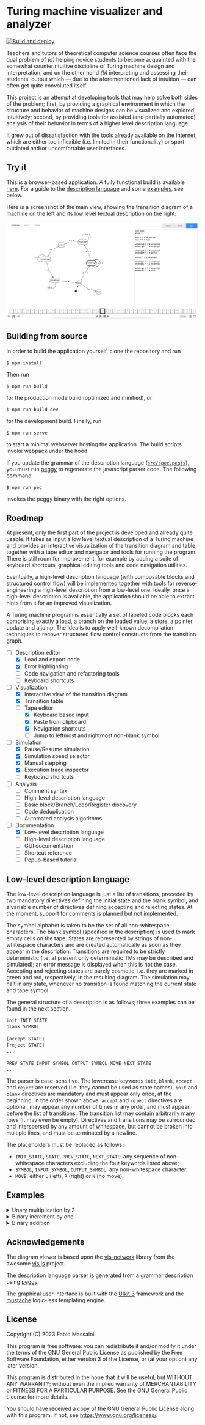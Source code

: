 # Turing machine visualizer and analyzer

[![Build and deploy](https://github.com/fbbdev/turing/actions/workflows/webpack.yml/badge.svg)](https://github.com/fbbdev/turing/actions/workflows/webpack.yml)

Teachers and tutors of theoretical computer science courses often face the dual
problem of *(a)* helping novice students to become acquainted with the somewhat
counterintuitive discipline of Turing machine design and interpretation, and on
the other hand *(b)* interpreting and assessing their students' output which
— due to the aforementioned lack of intuition — can often get quite convoluted
itself.

This project is an attempt at developing tools that may help solve both sides
of the problem; first, by providing a graphical environment in which the
structure and behavior of machine designs can be visualized and explored
intuitively; second, by providing tools for assisted (and partially automated)
analysis of their behavior in terms of a higher level description language.

It grew out of dissatisfaction with the tools already available on the internet,
which are either too inflexible (i.e. limited in their functionality) or sport
outdated and/or uncomfortable user interfaces.

## Try it

This is a browser-based application. A fully functional build is available
[here](https://fbbdev.it/turing/?view=3).
For a guide to the [description language](#description-language) and some
[examples](#examples), see below.

Here is a screenshot of the main view, showing the transition diagram of a
machine on the left and its low level textual description on the right:

![A screenshot of the diagram view](screenshot.png)

## Building from source

In order to build the application yourself, clone the repository and run
```
$ npm install
```
Then run
```
$ npm run build
```
for the production mode build (optimized and minified), or
```
$ npm run build-dev
```
for the development build. Finally, run
```
$ npm run serve
```
to start a minimal webserver hosting the application. The build scripts invoke
webpack under the hood.

If you update the grammar of the description language
([`src/spec.pegjs`](src/spec.pegjs)), you must run
[peggy](https://peggyjs.org/) to regenerate the javascript parser code. The
following command
```
$ npm run peg
```
invokes the peggy binary with the right options.

## Roadmap

At present, only the first part of the project is developed and already quite
usable. It takes as input a low level textual description of a Turing machine
and provides an interactive visualization of the transition diagram and table,
together with a tape editor and navigator and tools for running the program.
There is still room for improvement, for example by adding a suite of keyboard
shortcuts, graphical editing tools and code navigation utilities.

Eventually, a high-level description language (with composable blocks and
structured control flow) will be implemented together with tools for
reverse-engineering a high-level description from a low-level one. Ideally,
once a high-level description is available, the application should be able to
extract hints from it for an improved visualization.

A Turing machine program is essentially a set of labeled code blocks each
comprising exactly a load, a branch on the loaded value, a store, a pointer
update and a jump. The idea is to apply well-known decompilation techniques
to recover structured flow control constructs from the transition graph.

- [ ] Description editor
  - [x] Load and export code
  - [x] Error highlighting
  - [ ] Code navigation and refactoring tools
  - [ ] Keyboard shortcuts
- [ ] Visualization
  - [x] Interactive view of the transition diagram
  - [x] Transition table
  - [ ] Tape editor
    - [x] Keyboard based input
    - [x] Paste from clipboard
    - [x] Navigation shortcuts
    - [ ] Jump to leftmost and rightmost non-blank symbol
- [ ] Simulation
  - [x] Pause/Resume simulation
  - [x] Simulation speed selector
  - [x] Manual stepping
  - [x] Execution trace inspector
  - [ ] Keyboard shortcuts
- [ ] Analysis
  - [ ] Comment syntax
  - [ ] High-level description language
  - [ ] Basic block/Branch/Loop/Register discovery
  - [ ] Code deduplication
  - [ ] Automated analysis algorithms
- [ ] Documentation
    - [x] Low-level description language
    - [ ] High-level description language
    - [ ] GUI documentation
    - [ ] Shortcut reference
    - [ ] Popup-based tutorial

## Low-level description language

The low-level description language is just a list of transitions, preceded by
two mandatory directives defining the initial state and the blank symbol, and
a variable number of directives defining accepting and rejecting states. At the
moment, support for comments is planned but not implemented.

The symbol alphabet is taken to be the set of all non-whitespace characters.
The blank symbol (specified in the description) is used to mark empty cells on
the tape. States are represented by strings of non-whitespace characters and
are created automatically as soon as they appear in the description.
Transitions are required to be strictly deterministic (i.e. at present only
deterministic TMs may be described and simulated); an error message is
displayed when this is not the case. Accepting and rejecting states are purely
cosmetic, i.e. they are marked in green and red, respectively, in the
resulting diagram. The simulation may halt in any state, whenever no transition
is found matching the current state and tape symbol.

The general structure of a description is as follows; three examples can be
found in the next section.
```
init INIT_STATE
blank SYMBOL

[accept STATE]
[reject STATE]
...

PREV_STATE INPUT_SYMBOL OUTPUT_SYMBOL MOVE NEXT_STATE
...
```
The parser is case-sensitive. The lowercase keywords `init`, `blank`, `accept`
and `reject` are reserved (i.e. they cannot be used as state names). `init`
and `blank` directives are mandatory and must appear only once, at the
beginning, in the order shown above. `accept` and `reject` directives are
optional, may appear any number of times in any order, and must appear before
the list of transitions. The transition list may contain arbitrarily many rows
(it may even be empty). Directives and transitions may be surrounded and
interspersed by any amount of whitespace, but cannot be broken into multiple
lines, and must be terminated by a newline.

The placeholders must be replaced as follows:
  - `INIT_STATE`, `STATE`, `PREV_STATE`, `NEXT_STATE`: any sequence of
  non-whitespace characters excluding the four keywords listed above;
  - `SYMBOL`, `INPUT_SYMBOL`, `OUTPUT_SYMBOL`: any non-whitespace character;
  - `MOVE`: either `L` (left), `R` (right) or `N` (no move).

## Examples

<details>
<summary>Unary multiplication by 2</summary>

A machine that reads from the tape an integer in _unary_ notation (_n_ is
represented by a list of _n_ occurrences of the symbol `1`) and writes it back
doubled.

[Load in the simulator](https://fbbdev.it/turing/?fetch=https%3A%2F%2Fraw.githubusercontent.com%2Ffbbdev%2Fturing%2Fmain%2Fexamples%2FunaryDup.txt)

_Instructions:_ click the link above; when the machine has been loaded, click
the tape head (the cell with a large black border), type `1` as many times as
you like, press the `Enter` key and hit the play button.

```
init test
blank *

test 1 * R skipOrigR
test * * R halt

skipOrigR 1 1 R skipOrigR
skipOrigR * * R skipCopyR

skipCopyR 1 1 R skipCopyR
skipCopyR * 1 R write1

write1 * 1 L skipCopyL

skipCopyL 1 1 L skipCopyL
skipCopyL * * L skipOrigL

skipOrigL 1 1 L skipOrigL
skipOrigL * * R test
```
</details>

<details>
<summary>Binary increment by one</summary>

A machine that reads from the tape an integer in _binary_ notation and writes
it back incremented by one.

[Load in the simulator](https://fbbdev.it/turing/?fetch=https%3A%2F%2Fraw.githubusercontent.com%2Ffbbdev%2Fturing%2Fmain%2Fexamples%2FbinaryIncr.txt)

_Instructions:_ click the link above; when the machine has been loaded, click
the tape head (the cell with a large black border), type a sequence of `1`s and
`0`s, press the `Enter` key and hit the play button.

```
init q0
blank *

q0 * * L q1
q0 0 0 R q0
q0 1 1 R q0

q1 * 1 L q2
q1 0 1 L q2
q1 1 0 L q1

q2 * * R halt
q2 0 0 L q2
q2 1 1 L q2
```
</details>

<details>
<summary>Binary addition</summary>

A machine that reads from the tape two integers in _binary_ notation, separated
by a blank, and writes back their sum.

[Load in the simulator](https://fbbdev.it/turing/?fetch=https%3A%2F%2Fraw.githubusercontent.com%2Ffbbdev%2Fturing%2Fmain%2Fexamples%2FbinaryAdd.txt)

_Instructions:_ click the link above; when the machine has been loaded, click
the tape head (the cell with a large black border), type a sequence of `1`s and
`0`s, press `Space`, then type again a sequence of `1`s and `0`s, press the
`Enter` key and hit the play button.

```
init test
blank *

test 0 0 R skipO1
test 1 1 R skipO1
test * * R halt

skipO1 z z R skipO1
skipO1 o o R skipO1
skipO1 0 0 R skipO1
skipO1 1 1 R skipO1
skipO1 * * R getO2

getO2 * * L rewrite
getO2 0 0 R getO2_0
getO2 1 1 R getO2_1

getO2_0 0 0 R getO2_0
getO2_0 1 1 R getO2_1
getO2_0 * * L biteO2_0

getO2_1 0 0 R getO2_0
getO2_1 1 1 R getO2_1
getO2_1 * * L biteO2_1

biteO2_0 0 * L rskipO2_0

biteO2_1 1 * L rskipO2_1

rskipO2_0 0 0 L rskipO2_0
rskipO2_0 1 1 L rskipO2_0
rskipO2_0 * * L add_0

add_0 z z L add_0
add_0 o o L add_0
add_0 0 z R skipO1
add_0 1 o R skipO1
add_0 * z R skipO1

rskipO2_1 0 0 L rskipO2_1
rskipO2_1 1 1 L rskipO2_1
rskipO2_1 * * L add_1

add_1 z z L add_1
add_1 o o L add_1
add_1 0 o R skipO1
add_1 1 z L incr
add_1 * o R skipO1

incr 1 0 L incr
incr 0 1 R skipO1
incr * 1 R skipO1

rewrite * * L rewrite'

rewrite' z 0 L rewrite'
rewrite' o 1 L rewrite'
rewrite' 0 0 L rewrite'
rewrite' 1 1 L rewrite'
rewrite' * * R halt
```
</details>

## Acknowledgements

The diagram viewer is based upon the
[vis-network](https://visjs.github.io/vis-network/docs/) library from the
awesome [vis.js](https://visjs.org/) project.

The description language parser is generated from a grammar description using
[peggy](https://peggyjs.org/).

The graphical user interface is built with the [UIkit 3](https://getuikit.com/)
framework and the [mustache](https://mustache.github.io/) logic-less templating
engine.

## License

Copyright (C) 2023 Fabio Massaioli

This program is free software: you can redistribute it and/or modify
it under the terms of the GNU General Public License as published by
the Free Software Foundation, either version 3 of the License, or
(at your option) any later version.

This program is distributed in the hope that it will be useful,
but WITHOUT ANY WARRANTY; without even the implied warranty of
MERCHANTABILITY or FITNESS FOR A PARTICULAR PURPOSE.  See the
GNU General Public License for more details.

You should have received a copy of the GNU General Public License
along with this program.  If not, see <https://www.gnu.org/licenses/>.
